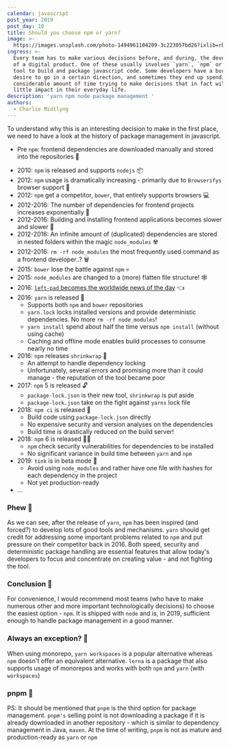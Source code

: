 ```yaml
---
calendar: javascript
post_year: 2019
post_day: 10
title: Should you choose npm or yarn?
image: >-
  https://images.unsplash.com/photo-1494961104209-3c223057bd26?ixlib=rb-1.2.1&auto=format&fit=crop&w=1892&q=80
ingress: >-
  Every team has to make various decisions before, and during, the development
  of a digital product. One of these usually involves `yarn`, `npm` or another
  tool to build and package javascript code. Some developers have a burning
  desire to go in a certain direction, and sometimes they end up spending a
  considerable amount of time trying to make decisions that in fact will have
  little impact in their everyday life. 
description: 'yarn npm node package management '
authors:
  - Charlie Midtlyng
---
```


To understand why this is an interesting decision to make in the first place, we need to have a look at the history of package management in javascript.

- Pre `npm`: frontend dependencies are downloaded manually and stored into the repositories 📁
* 2010: `npm` is released and supports `nodejs` 📦
* 2012: `npm` usage is dramatically increasing - primarily due to `Browserifys` browser support 🎉
* 2012: `npm` get a competitor, `bower`, that entirely supports browsers 💻
* 2012-2016: The number of dependencies for frontend projects increases exponentially 🤯
* 2012-2016: Building and installing frontend applications becomes slower and slower 🐢
* 2012-2016: An infinite amount of (duplicated) dependencies are stored in nested folders within the magic `node_modules` ☢️
* 2012-2016: `rm -rf node_modules` the most frequently used command as a frontend developer..? 🗑
* 2015: `bower` lose the battle against `npm` 💀
* 2015: `node_modules` are changed to a (more) flatten file structure! 🕸
* 2016: [`left-pad` becomes the worldwide news of the day](https://qz.com/646467/how-one-programmer-broke-the-internet-by-deleting-a-tiny-piece-of-code) 👈
* 2016: `yarn` is released 🚀
  * Supports both `npm` and `bower` repositories
  * `yarn.lock` locks installed versions and provide deterministic dependencies. No more `rm -rf node_modules`! 
  * `yarn install` spend about half the time versus `npm install` (without using cache)
  * Caching and offline mode enables build processes to consume nearly no time
* 2016: `npm` releases `shrinkwrap` 🧯
  * An attempt to handle dependency locking
  * Unfortunately, several errors and promising more than it could manage - the reputation of the tool became poor
* 2017: `npm` 5 is released 🔓
  * `package-lock.json` is their new tool, `shrinkwrap` is put aside
  * `package-lock.json` take on the fight against `yarns` lock file
* 2018: `npm ci` is released 🛬
  * Build code using `package-lock.json` directly 
  * No expensive security and version analyses on the dependencies
  * Build time is drastically reduced on the build server!
* 2018: `npm` 6 is released 👮‍♀️
  * `npm` check security vulnerabilities for dependencies to be installed
  * No significant variance in build time between `yarn` and `npm`
* 2019: `tink` is in beta mode 🦋
  * Avoid using `node_modules` and rather have one file with hashes for each dependency in the project
  * Not yet production-ready
* ...

### Phew 🥵
As we can see, after the release of `yarn`, `npm` has been inspired (and forced?) to develop lots of good tools and mechanisms. `yarn` should get credit for addressing some important problems related to `npm` and put pressure on their competitor back in 2016.  Both speed, security and deterministic package handling are essential features that allow today's developers to focus and concentrate on creating value - and not fighting the tool.

### Conclusion 🤔
For convenience, I would recommend most teams (who have to make numerous other and more important technologically decisions) to choose the easiest option - `npm`. It is shipped with `node` and is, in 2019, sufficient enough to handle package management in a good manner.

### Always an exception? 🧐
When using monorepo, `yarn workspaces` is a popular alternative whereas `npm` doesn't offer an equivalent alternative. `lerna` is a package that also supports usage of monorepos and works with both `npm` and `yarn` (with `workspaces`)

### pnpm 🥉
PS: It should be mentioned that `pnpm` is the third option for package management. `pnpm's` selling point is not downloading a package if it is already downloaded in another repository - which is similar to dependency management in Java, `maven`. At the time of writing, `pnpm` is not as mature and production-ready as `yarn` or `npm`
